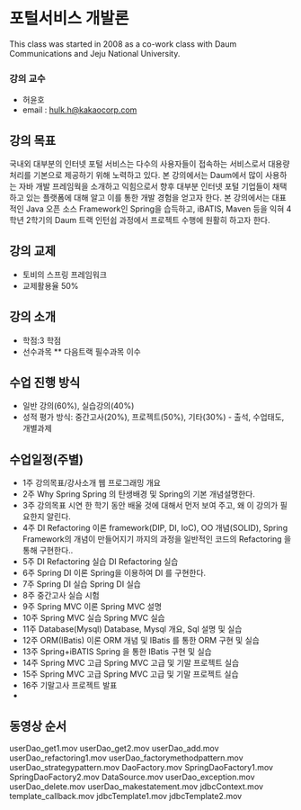 # 포털서비스 개발론

This class was started in 2008 as a co-work class with Daum Communications and Jeju National University.

### 강의 교수
* 허윤호
* email : hulk.h@kakaocorp.com

## 강의 목표
국내외 대부분의 인터넷 포털 서비스는 다수의 사용자들이 접속하는 서비스로서 대용량 처리를 기본으로 제공하기 위해 노력하고 있다. 
본 강의에서는 Daum에서 많이 사용하는 자바 개발 프레임웍을 소개하고 익힘으로서 향후 대부분 인터넷 포털 기업들이 채택하고 있는 플랫폼에 대해 알고 이를 통한 개발 경험을 얻고자 한다. 
본 강의에서는 대표적인 Java 오픈 소스 Framework인 Spring을 습득하고, iBATIS, Maven 등을 익혀 4학년 2학기의 Daum 트랙 인턴쉽 과정에서 프로젝트 수행에 원활히 하고자 한다. 

## 강의 교제
* 토비의 스프링 프레임워크
* 교제활용율 50%

## 강의 소개

* 학점:3 학점
* 선수과목
** 다음트랙 필수과목 이수

## 수업 진행 방식
* 일반 강의(60%), 실습강의(40%)
* 성적 평가 방식: 중간고사(20%), 프로젝트(50%), 기타(30%) - 출석, 수업태도, 개별과제

## 수업일정(주별)
* 1주 강의목표/강사소개 웹 프로그래밍 개요
* 2주 Why Spring Spring 의 탄생배경 및 Spring의 기본 개념설명한다.
* 3주 강의목표 시연 한 학기 동안 배울 것에 대해서 먼저 보여 주고, 왜 이 강의가 필요한지 알린다.
* 4주 DI Refactoring 이론 framework(DIP, DI, IoC), OO 개념(SOLID), Spring Framework의 개념이 만들어지기 까지의 과정을 일반적인 코드의 Refactoring 을 통해 구현한다..
* 5주 DI Refactoring 실습 DI Refactoring 실습
* 6주 Spring DI 이론 Spring을 이용하여 DI 를 구현한다.
* 7주 Spring DI 실습 Spring DI 실습
* 8주 중간고사 실습 시험
* 9주 Spring MVC 이론 Spring MVC 설명
* 10주 Spring MVC 실습 Spring MVC 실습
* 11주 Database(Mysql) Database, Mysql 개요, Sql 설명 및 실습
* 12주 ORM(IBatis) 이론 ORM 개념 및 IBatis 를 통한 ORM 구현 및 실습
* 13주 Spring+iBATIS Spring 을 통한 IBatis 구현 및 실습
* 14주 Spring MVC 고급 Spring MVC 고급 및 기말 프로젝트 실습
* 15주 Spring MVC 고급 Spring MVC 고급 및 기말 프로젝트 실습
* 16주 기말고사 프로젝트 발표 
* 

## 동영상 순서
userDao_get1.mov
userDao_get2.mov
userDao_add.mov
userDao_refactoring1.mov
userDao_factorymethodpattern.mov
userDao_strategypattern.mov
DaoFactory.mov
SpringDaoFactory1.mov
SpringDaoFactory2.mov
DataSource.mov
userDao_exception.mov
userDao_delete.mov
userDao_makestatement.mov
jdbcContext.mov
template_callback.mov
jdbcTemplate1.mov
jdbcTemplate2.mov
